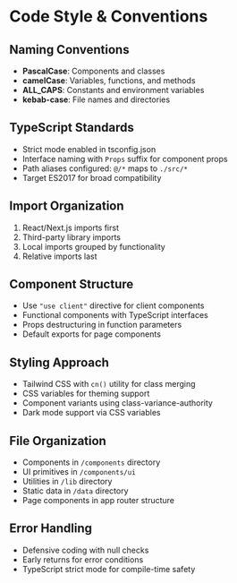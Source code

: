 # Code Style & Conventions

## Naming Conventions
- **PascalCase**: Components and classes
- **camelCase**: Variables, functions, and methods
- **ALL_CAPS**: Constants and environment variables
- **kebab-case**: File names and directories

## TypeScript Standards
- Strict mode enabled in tsconfig.json
- Interface naming with `Props` suffix for component props
- Path aliases configured: `@/*` maps to `./src/*`
- Target ES2017 for broad compatibility

## Import Organization
1. React/Next.js imports first
2. Third-party library imports
3. Local imports grouped by functionality
4. Relative imports last

## Component Structure
- Use `"use client"` directive for client components
- Functional components with TypeScript interfaces
- Props destructuring in function parameters
- Default exports for page components

## Styling Approach
- Tailwind CSS with `cn()` utility for class merging
- CSS variables for theming support
- Component variants using class-variance-authority
- Dark mode support via CSS variables

## File Organization
- Components in `/components` directory
- UI primitives in `/components/ui`
- Utilities in `/lib` directory
- Static data in `/data` directory
- Page components in app router structure

## Error Handling
- Defensive coding with null checks
- Early returns for error conditions
- TypeScript strict mode for compile-time safety